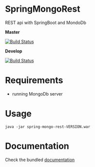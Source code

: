 # SpringMongoRest
REST api with SpringBoot and MondoDb

**Master**

[![Build Status](https://travis-ci.org/lcappuccio/SpringMongoRest.svg?branch=master)](https://travis-ci.org/lcappuccio/SpringMongoRest)

**Develop**

[![Build Status](https://travis-ci.org/lcappuccio/SpringMongoRest.svg?branch=develop)](https://travis-ci.org/lcappuccio/SpringMongoRest)


# Requirements

* running MongoDb server

# Usage

```java -jar spring-mongo-rest-VERSION.war```

# Documentation

Check the bundled [documentation](http://localhost:8080/swagger-ui.html)